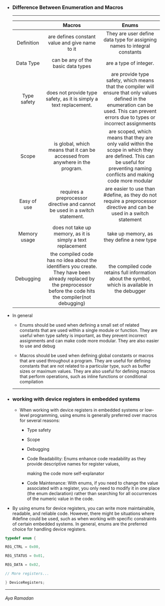 * ### Difference Between Enumeration and Macros

  ----------------------------------------------------------------------------------------------------------

  

  |              |                            Macros                            |                            Enums                             |
  | :----------: | :----------------------------------------------------------: | :----------------------------------------------------------: |
  |  Definition  |        are defines constant value and give name to it        | They are user define data type for assigning names to integral constants |
  |  Data Type   |             can be any of  the basic data types              |                    are a type of integer.                    |
  | Type safety  | does not provide type safety, as it is simply a text replacement. | are provide type safety, which means that the compiler will ensure that only values defined in the enumeration can be used. This can prevent errors due to types or incorrect assignments |
  |    Scope     | is global, which means that it can be accessed from anywhere in the program. | are scoped, which means that they are only valid within the scope in which they are defined. This can be useful for preventing naming conflicts and making code more modular |
  | Easy of use  | requires a preprocessor directive and cannot be used in a switch statement. | are easier to use than #define, as they do not require a preprocessor directive and can be used in a switch statement |
  | Memory usage | does not take up memory, as it is simply a text replacement  |          take up memory, as they define a new type           |
  |  Debugging   | the compiled code has no idea about the identifiers you create. They have been already replaced by the preprocessor before the code hits the compiler(not debugging) | the compiled code retains full information about the symbol, which is available in the debugger |

* In general

  * Enums should be used when defining a small set of related constants that are used within a single module or function. They are useful when type safety is important, as they prevent incorrect assignments and can make code more modular. They are also easier to use and debug

  * Macros should be used when defining global constants or macros that are used throughout a program. They are useful for defining constants that are not related to a particular type, such as buffer sizes or maximum values. They are also useful for defining macros that perform operations, such as inline functions or conditional compilation

  -------------------------------------------------------

  

* ### working with device registers in embedded systems

  * When working with device registers in embedded systems or low-level programming, using enums is generally preferred over macros for several reasons:

    * Type safety

    * Scope

    * Debugging

    * Code Readability: Enums enhance code readability as they provide descriptive names for register values,

       making the code more self-explanator

    * Code Maintenance: With enums, if you need to change the value associated with a register, you only need to modify it in one place (the enum declaration) rather than searching for all occurrences of the numeric value in the code.

* By using enums for device registers, you can write more maintainable, readable, and reliable code. However, there might be situations where #define could be used, such as when working with specific constraints of certain embedded systems. In general, enums are the preferred choice for handling device registers.

```c
typedef enum {

REG_CTRL = 0x00,

REG_STATUS = 0x01,

REG_DATA = 0x02,

// More registers...

} DeviceRegisters;
```

------

######                                                                                                       Aya Ramadan